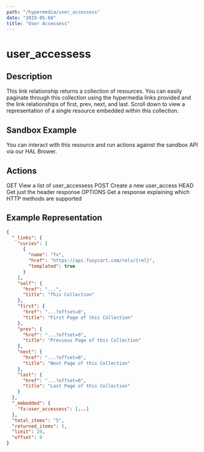 ```yaml
---
path: "/hypermedia/user_accessess"
date: "2019-05-04"
title: "User Accessess"
---
```


# user_accessess

## Description

This link relationship returns a collection of resources. You can easily paginate through this collection using the hypermedia links provided and the link relationships of first, prev, next, and last. Scroll down to view a representation of a single resource embedded within this collection.

## Sandbox Example

You can interact with this resource and run actions against the sandbox API via our HAL Brower.

## Actions

GET
View a list of user_accessess
POST
Create a new user_access
HEAD
Get just the header response
OPTIONS
Get a response explaining which HTTP methods are supported

## Example Representation

```json
{
  "_links": {
    "curies": [
      {
        "name": "fx",
        "href": "https://api.foxycart.com/rels/{rel}",
        "templated": true
      }
    ],
    "self": {
      "href": "...",
      "title": "This Collection"
    },
    "first": {
      "href": "...?offset=0",
      "title": "First Page of this Collection"
    },
    "prev": {
      "href": "...?offset=0",
      "title": "Previous Page of this Collection"
    },
    "next": {
      "href": "...?offset=0",
      "title": "Next Page of this Collection"
    },
    "last": {
      "href": "...?offset=0",
      "title": "Last Page of this Collection"
    }
  },
  "_embedded": {
    "fx:user_accessess": [...]
  },
  "total_items": "5",
  "returned_items": 5,
  "limit": 20,
  "offset": 0
}
```
